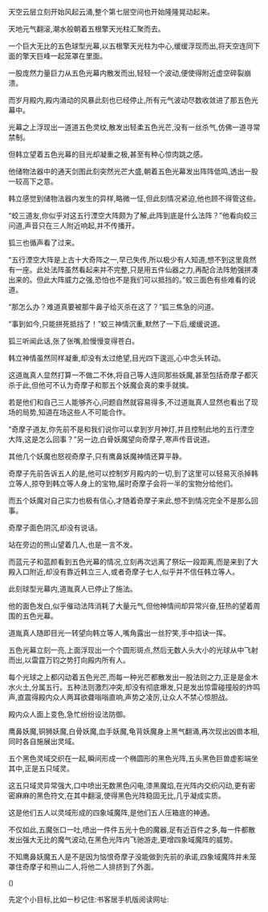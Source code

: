 
天空云层立刻开始风起云涌,整个第七层空间也开始隆隆晃动起来。

天地元气翻滚,潮水般朝着五根擎天光柱汇聚而去。

一个巨大无比的五色球型光幕,以五根擎天光柱为中心,缓缓浮现而出,将天空连同下面的擎天巨峰一起笼罩在里面。

一股庞然力量巨力从五色光幕内散发而出,轻轻一个波动,便使得附近虚空碎裂崩溃。

而岁月殿内,殿内涌动的风暴此刻也已经停止,所有元气波动尽数收敛进了那五色光幕中。

光幕之上浮现出一道道五色灵纹,散发出轻柔五色光芒,没有一丝杀气,仿佛一道寻常禁制。

但韩立望着五色光幕的目光却凝重之极,甚至有种心惊肉跳之感。

他储物法器中的通天剑图此刻突然光芒大盛,朝着五色光幕发出阵阵低鸣,透出一股一较高下之意。

韩立感觉到储物法器内发生的异样,略微一怔,但此刻情况紧迫,他也顾不得管这些。

“蛟三道友,你似乎对这五行湮空大阵颇为了解,此阵到底是什么法阵？”他看向蛟三问道,声音只在三人附近响起,并不传播开。

狐三也循声看了过来。

“五行湮空大阵是上古十大奇阵之一,早已失传,所以极少有人知道,想不到这里竟然有一座。此处法阵虽然看起来并不完整,只是用五件仙器之力,再配合法阵勉强拼凑出来的。但此大阵威力之强,恐怕也不是我们可以抵挡的。”蛟三面色有些难看的说道。

“那怎么办？难道真要被那牛鼻子给灭杀在这了？”狐三焦急的问道。

“事到如今,只能拼死抵挡了！”蛟三神情沉重,默然了一下后,缓缓说道。

狐三听闻此话,张了张嘴,脸慢慢变得苍白。

韩立神情虽然同样凝重,却没有太过绝望,目光四下逡巡,心中念头转动。

这道胤真人显然打算一不做二不休,将自己等人连同那些妖魔,甚至包括奇摩子都灭杀于此,但他可不认为奇摩子和那五个妖魔会真的束手就擒。

若是他们和自己三人能够齐心,问题自然就容易得多,不过道胤真人显然也看出了现场的局势,知道在场这些人不可能合作。

“奇摩子道友,你先前不是和我们说你可以拿到岁月神灯,并且控制此地的五行湮空大阵,这是怎么回事？”另一边,白骨妖魔望向奇摩子,寒声传音说道。

其他几个妖魔也怒视奇摩子,只有鹰鼻妖魔神情还算平静。

奇摩子先前告诉五人的是,他可以控制岁月殿内的一切,到了这里可以轻易灭杀掉韩立等人,掠夺到韩立等人身上的宝物,届时奇摩子会将一半的宝物分给他们。

而五个妖魔对自己实力也极有信心,才随着奇摩子来此,想不到情况完全不是那么回事。

奇摩子面色阴沉,却没有说话。

站在旁边的熊山望着几人,也是一言不发。

而蓝元子和蓝颜看到五色光幕的情况,立刻再次远离了祭坛一段距离,而是来到了大殿入口附近,却没有靠近韩立三人,或者奇摩子七人,似乎并不信任韩立等人。

此刻球型光幕内,道胤真人已停止了施法。

他的面色发白,似乎催动法阵消耗了大量元气,但他神情间却异常兴奋,狂热的望着周围的五色光幕。

道胤真人随即目光一转望向韩立等人,嘴角露出一丝狞笑,手中掐诀一挥。

五色光幕立刻一亮,上面浮现出一个个圆形斑点,然后无数人头大小的光球从中飞射而出,以雷霆万钧之势打向殿内所有人。

每个光球之上都闪动着五色光芒,而每一种光芒都散发出一股法则之力,正是是金木水火土,分属五行。五种法则激烈冲突,却没有彻底爆发,只是发出惊雷碰撞般的炸鸣声,直震得殿内众人两耳欲聋嗡嗡直响,声势之凌厉,让众人不禁心惊胆战。

殿内众人面上变色,急忙纷纷设法防御。

鹰鼻妖魔,铜狮妖魔,白骨妖魔,血手妖魔,龟背妖魔身上黑气翻涌,再次现出凶兽本相,同时各自施展出灵域。

五个黑色灵域交织在一起,瞬间形成一个椭圆形的黑色光阵,五头黑色巨兽虚影端坐其中,正是五只域灵。

这五只域灵异常强大,口中喷出无数黑色闪电,漆黑魔焰,在光阵内交织闪动,更有密密麻麻的黑色符文,在其中翻滚,使得黑色光阵稳固无比,几乎凝成实质。

这是他们五人以灵域形成的四象域魔阵,是他们五人压箱底的神通。

不仅如此,五魔张口一吐,喷出一件件五光十色的魔器,足有近百件之多,每一件都散发出强大无比的魔气波动,在黑色光阵内飞驰游走,更增四象域魔阵的威势。

不知鹰鼻妖魔五人是不是因为恼恨奇摩子没能做到先前的承诺,四象域魔阵并未笼罩住奇摩子和熊山二人,将他二人排挤到了外面。

()

先定个小目标,比如一秒记住:书客居手机版阅读网址: